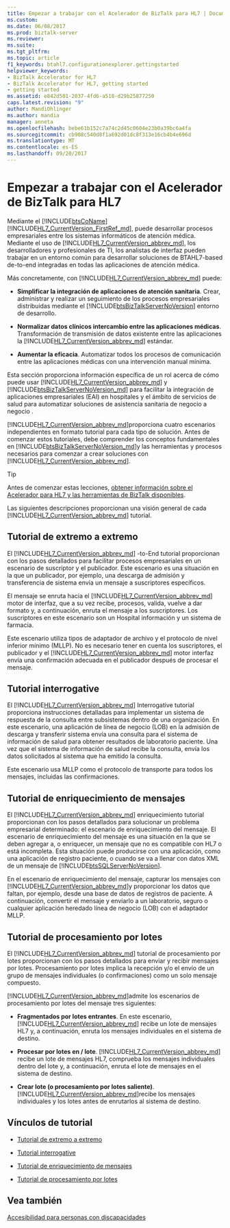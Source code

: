 ```yaml
---
title: Empezar a trabajar con el Acelerador de BizTalk para HL7 | Documentos de Microsoft
ms.custom: 
ms.date: 06/08/2017
ms.prod: biztalk-server
ms.reviewer: 
ms.suite: 
ms.tgt_pltfrm: 
ms.topic: article
f1_keywords: btahl7.configurationexplorer.gettingstarted
helpviewer_keywords:
- BizTalk Accelerator for HL7
- BizTalk Accelerator for HL7, getting started
- getting started
ms.assetid: e842d501-2037-4fd6-a518-d29b25877250
caps.latest.revision: "9"
author: MandiOhlinger
ms.author: mandia
manager: anneta
ms.openlocfilehash: bebe61b152c7a74c2d45c0604e23b0a39bc6a4fa
ms.sourcegitcommit: cb908c540d8f1a692d01dc8f313e16cb4b4e696d
ms.translationtype: MT
ms.contentlocale: es-ES
ms.lasthandoff: 09/20/2017
---
```

# <a name="get-started-with-the-biztalk-accelerator-for-hl7"></a>Empezar a trabajar con el Acelerador de BizTalk para HL7
Mediante el [!INCLUDE[btsCoName](../../includes/btsconame-md.md)] [!INCLUDE[HL7_CurrentVersion_FirstRef_md](../../includes/hl7-currentversion-firstref-md.md)], puede desarrollar procesos empresariales entre los sistemas informáticos de atención médica. Mediante el uso de [!INCLUDE[HL7_CurrentVersion_abbrev_md](../../includes/hl7-currentversion-abbrev-md.md)], los desarrolladores y profesionales de TI, los analistas de interfaz pueden trabajar en un entorno común para desarrollar soluciones de BTAHL7-based de-to-end integradas en todas las aplicaciones de atención médica.  
  
 Más concretamente, con [!INCLUDE[HL7_CurrentVersion_abbrev_md](../../includes/hl7-currentversion-abbrev-md.md)] puede:  
  
-   **Simplificar la integración de aplicaciones de atención sanitaria**. Crear, administrar y realizar un seguimiento de los procesos empresariales distribuidas mediante el [!INCLUDE[btsBizTalkServerNoVersion](../../includes/btsbiztalkservernoversion-md.md)] entorno de desarrollo.  
  
-   **Normalizar datos clínicos intercambio entre las aplicaciones médicas**. Transformación de transmisión de datos existente entre las aplicaciones la [!INCLUDE[HL7_CurrentVersion_abbrev_md](../../includes/hl7-currentversion-abbrev-md.md)] estándar.  
  
-   **Aumentar la eficacia**. Automatizar todos los procesos de comunicación entre las aplicaciones médicas con una intervención manual mínima.  

Esta sección proporciona información específica de un rol acerca de cómo puede usar [!INCLUDE[HL7_CurrentVersion_abbrev_md](../../includes/hl7-currentversion-abbrev-md.md)] y [!INCLUDE[btsBizTalkServerNoVersion_md](../../includes/btsbiztalkservernoversion-md.md)] para facilitar la integración de aplicaciones empresariales (EAI) en hospitales y el ámbito de servicios de salud para automatizar soluciones de asistencia sanitaria de negocio a negocio .  
  
[!INCLUDE[HL7_CurrentVersion_abbrev_md](../../includes/hl7-currentversion-abbrev-md.md)]proporciona cuatro escenarios independientes en formato tutorial para cada tipo de solución. Antes de comenzar estos tutoriales, debe comprender los conceptos fundamentales en [!INCLUDE[btsBizTalkServerNoVersion_md](../../includes/btsbiztalkservernoversion-md.md)]y las herramientas y procesos necesarios para comenzar a crear soluciones con [!INCLUDE[HL7_CurrentVersion_abbrev_md](../../includes/hl7-currentversion-abbrev-md.md)].  

> [!TIP] 
> Antes de comenzar estas lecciones, [obtener información sobre el Acelerador para HL7 y las herramientas de BizTalk disponibles](../../adapters-and-accelerators/accelerator-hl7/learn-the-hl7-accelerator-and-the-biztalk-tools-available.md).  
  
 Las siguientes descripciones proporcionan una visión general de cada [!INCLUDE[HL7_CurrentVersion_abbrev_md](../../includes/hl7-currentversion-abbrev-md.md)] tutorial.  
  
## <a name="end-to-end-tutorial"></a>Tutorial de extremo a extremo  
 El [!INCLUDE[HL7_CurrentVersion_abbrev_md](../../includes/hl7-currentversion-abbrev-md.md)] -to-End tutorial proporcionan con los pasos detallados para facilitar procesos empresariales en un escenario de suscriptor y el publicador. Este escenario es una situación en la que un publicador, por ejemplo, una descarga de admisión y transferencia de sistema envía un mensaje a suscriptores específicos.  
  
 El mensaje se enruta hacia el [!INCLUDE[HL7_CurrentVersion_abbrev_md](../../includes/hl7-currentversion-abbrev-md.md)] motor de interfaz, que a su vez recibe, procesos, valida, vuelve a dar formato y, a continuación, enruta el mensaje a los suscriptores. Los suscriptores en este escenario son un Hospital información y un sistema de farmacia.  
  
 Este escenario utiliza tipos de adaptador de archivo y el protocolo de nivel inferior mínimo (MLLP). No es necesario tener en cuenta los suscriptores, el publicador y el [!INCLUDE[HL7_CurrentVersion_abbrev_md](../../includes/hl7-currentversion-abbrev-md.md)] motor interfaz envía una confirmación adecuada en el publicador después de procesar el mensaje.  
  
## <a name="interrogative-tutorial"></a>Tutorial interrogative  
 El [!INCLUDE[HL7_CurrentVersion_abbrev_md](../../includes/hl7-currentversion-abbrev-md.md)] Interrogative tutorial proporciona instrucciones detalladas para implementar un sistema de respuesta de la consulta entre subsistemas dentro de una organización. En este escenario, una aplicación de línea de negocio (LOB) en la admisión de descarga y transferir sistema envía una consulta para el sistema de información de salud para obtener resultados de laboratorio paciente. Una vez que el sistema de información de salud recibe la consulta, envía los datos solicitados al sistema que ha emitido la consulta.  
  
 Este escenario usa MLLP como el protocolo de transporte para todos los mensajes, incluidas las confirmaciones.  
  
## <a name="message-enrichment-tutorial"></a>Tutorial de enriquecimiento de mensajes  
 El [!INCLUDE[HL7_CurrentVersion_abbrev_md](../../includes/hl7-currentversion-abbrev-md.md)] enriquecimiento tutorial proporcionan con los pasos detallados para solucionar un problema empresarial determinado: el escenario de enriquecimiento del mensaje. El escenario de enriquecimiento del mensaje es una situación en la que se deben agregar a, o enriquecer, un mensaje que no es compatible con HL7 o está incompleta. Esta situación puede producirse con una aplicación, como una aplicación de registro paciente, o cuando se va a llenar con datos XML de un mensaje de [!INCLUDE[btsSQLServerNoVersion](../../includes/btssqlservernoversion-md.md)].  
  
 En el escenario de enriquecimiento del mensaje, capturar los mensajes con [!INCLUDE[HL7_CurrentVersion_abbrev_md](../../includes/hl7-currentversion-abbrev-md.md)]y proporcionar los datos que faltan, por ejemplo, desde una base de datos de registros de paciente. A continuación, convertir el mensaje y enviarlo a un laboratorio, seguro o cualquier aplicación heredado línea de negocio (LOB) con el adaptador MLLP.  
  
## <a name="batching-tutorial"></a>Tutorial de procesamiento por lotes  
 El [!INCLUDE[HL7_CurrentVersion_abbrev_md](../../includes/hl7-currentversion-abbrev-md.md)] tutorial de procesamiento por lotes proporcionan con los pasos detallados para enviar y recibir mensajes por lotes. Procesamiento por lotes implica la recepción y/o el envío de un grupo de mensajes individuales (o confirmaciones) como un solo mensaje compuesto.  
  
[!INCLUDE[HL7_CurrentVersion_abbrev_md](../../includes/hl7-currentversion-abbrev-md.md)]admite los escenarios de procesamiento por lotes del mensaje tres siguientes:  
  
-   **Fragmentados por lotes entrantes**. En este escenario, [!INCLUDE[HL7_CurrentVersion_abbrev_md](../../includes/hl7-currentversion-abbrev-md.md)] recibe un lote de mensajes HL7 y, a continuación, enruta los mensajes individuales en el sistema de destino.  
  
-   **Procesar por lotes en / lote**. [!INCLUDE[HL7_CurrentVersion_abbrev_md](../../includes/hl7-currentversion-abbrev-md.md)] recibe un lote de mensajes HL7, comprueba los mensajes individuales dentro del lote y, a continuación, enruta el lote de mensajes en el sistema de destino.  
  
-   **Crear lote (o procesamiento por lotes saliente)**. [!INCLUDE[HL7_CurrentVersion_abbrev_md](../../includes/hl7-currentversion-abbrev-md.md)]recibe los mensajes individuales y los lotes antes de enrutarlos al sistema de destino.  
  
## <a name="tutorial-links"></a>Vínculos de tutorial  
  
-   [Tutorial de extremo a extremo](../../adapters-and-accelerators/accelerator-hl7/end-to-end-tutorial1.md)  
  
-   [Tutorial interrogative](../../adapters-and-accelerators/accelerator-hl7/interrogative-tutorial.md)  
  
-   [Tutorial de enriquecimiento de mensajes](../../adapters-and-accelerators/accelerator-hl7/message-enrichment-tutorial.md)  
  
-   [Tutorial de procesamiento por lotes](../../adapters-and-accelerators/accelerator-hl7/batching-tutorial.md)
  
## <a name="see-also"></a>Vea también
  
[Accesibilidad para personas con discapacidades](../../adapters-and-accelerators/accelerator-hl7/accessibility-for-people-with-disabilities5.md)